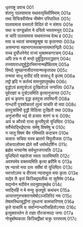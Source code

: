 धृतराष्ट्र उवाच	001  
शंतनुः पालयामास यथावत्पृथिवीमिमाम्	001a  
तथा विचित्रवीर्यश्च भीष्मेण परिपालितः	001c  
पालयामास वस्तातो विदितं वो न संशयः	001e  
यथा च पाण्डुर्भ्राता मे दयितो भवतामभूत्	002a  
स चापि पालयामास यथावत्तच्च वेत्थ ह	002c  
मया च भवतां सम्यक्छुश्रूषा या कृतानघाः	003a  
असम्यग्वा महाभागास्तत्क्षन्तव्यमतन्द्रितैः	003c  
यच्च दुर्योधनेनेदं राज्यं भुक्तमकण्टकम्	004a  
अपि तत्र न वो मन्दो दुर्बुद्धिरपराद्धवान्	004c  
तस्यापराधाद्दुर्बुद्धेरभिमानान्महीक्षिताम्	005a  
विमर्दः सुमहानासीदनयान्मत्कृतादथ	005c  
तन्मया साधु वापीदं यदि वासाधु वै कृतम्	006a  
तद्वो हृदि न कर्तव्यं मामनुज्ञातुमर्हथ	006c  
वृद्धोऽयं हतपुत्रोऽयं दुःखितोऽयं जनाधिपः	007a  
पूर्वराज्ञां च पुत्रोऽयमिति कृत्वानुजानत	007c  
इयं च कृपणा वृद्धा हतपुत्रा तपस्विनी	008a  
गान्धारी पुत्रशोकार्ता तुल्यं याचति वो मया	008c  
हतपुत्राविमौ वृद्धौ विदित्वा दुःखितौ तथा	009a  
अनुजानीत भद्रं वो व्रजावः शरणं च वः	009c  
अयं च कौरवो राजा कुन्तीपुत्रो युधिष्ठिरः	010a  
सर्वैर्भवद्भिर्द्रष्टव्यः समेषु विषमेषु च	010c  
न जातु विषमं चैव गमिष्यति कदाचन	010e  
चत्वारः सचिवा यस्य भ्रातरो विपुलौजसः	011a  
लोकपालोपमा ह्येते सर्वे धर्मार्थदर्शिनः	011c  
ब्रह्मेव भगवानेष सर्वभूतजगत्पतिः	012a  
युधिष्ठिरो महातेजा भवतः पालयिष्यति	012c  
अवश्यमेव वक्तव्यमिति कृत्वा ब्रवीमि वः	013a  
एष न्यासो मया दत्तः सर्वेषां वो युधिष्ठिरः	013c  
भवन्तोऽस्य च वीरस्य न्यासभूता मया कृताः	013e  
यद्येव तैः कृतं किञ्चिद्व्यलीकं वा सुतैर्मम	014a  
यद्यन्येन मदीयेन तदनुज्ञातुमर्हथ	014c  
भवद्भिर्हि न मे मन्युः कृतपूर्वः कथंचन	015a  
अत्यन्तगुरुभक्तानामेषोऽञ्जलिरिदं नमः	015c  
तेषामस्थिरबुद्धीनां लुब्धानां कामचारिणाम्	016a  
कृते याचामि वः सर्वान्गान्धारीसहितोऽनघाः	016c  
इत्युक्तास्तेन ते राज्ञा पौरजानपदा जनाः	017a  
नोचुर्बाष्पकलाः किञ्चिद्वीक्षां चक्रुः परस्परम्	017c  
